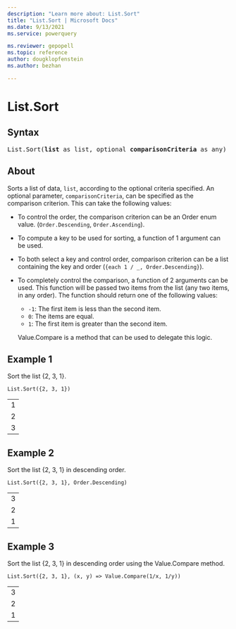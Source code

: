 ```yaml
---
description: "Learn more about: List.Sort"
title: "List.Sort | Microsoft Docs"
ms.date: 9/13/2021
ms.service: powerquery

ms.reviewer: gepopell
ms.topic: reference
author: dougklopfenstein
ms.author: bezhan

---
```

# List.Sort

## Syntax

<pre>
List.Sort(<b>list</b> as list, optional <b>comparisonCriteria</b> as any) as list  
</pre>
  
## About

Sorts a list of data, `list`, according to the optional criteria specified. An optional parameter, `comparisonCriteria`, can be specified as the comparison criterion. This can take the following values:

* To control the order, the comparison criterion can be an Order enum value. (`Order.Descending`, `Order.Ascending`).
* To compute a key to be used for sorting, a function of 1 argument can be used.
* To both select a key and control order, comparison criterion can be a list containing the key and order (`{each 1 / _, Order.Descending}`).
* To completely control the comparison, a function of 2 arguments can be used. This function will be passed two items from the list (any two items, in any order). The function should return one of the following values:

  * `-1`: The first item is less than the second item.
  * `0`: The items are equal.
  * `1`: The first item is greater than the second item.

  Value.Compare is a method that can be used to delegate this logic.

## Example 1
Sort the list {2, 3, 1}.

```powerquery-m
List.Sort({2, 3, 1})
```

<table> <tr><td>1</td></tr> <tr><td>2</td></tr> <tr><td>3</td></tr> </table>

## Example 2
Sort the list {2, 3, 1} in descending order.

```powerquery-m
List.Sort({2, 3, 1}, Order.Descending)
```

<table> <tr><td>3</td></tr> <tr><td>2</td></tr> <tr><td>1</td></tr> </table>

## Example 3
Sort the list {2, 3, 1} in descending order using the Value.Compare method.

```powerquery-m
List.Sort({2, 3, 1}, (x, y) => Value.Compare(1/x, 1/y))
```

<table> <tr><td>3</td></tr> <tr><td>2</td></tr> <tr><td>1</td></tr> </table>
